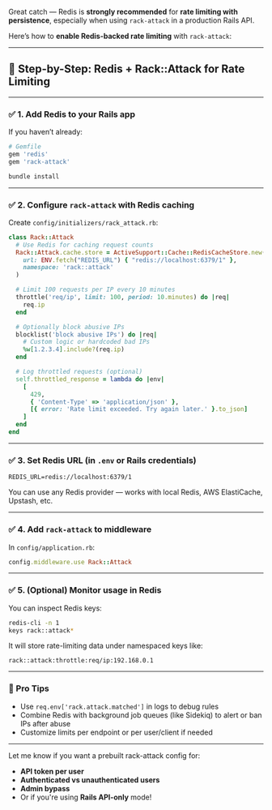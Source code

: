 Great catch — Redis is **strongly recommended** for **rate limiting with persistence**, especially when using `rack-attack` in a production Rails API.

Here’s how to **enable Redis-backed rate limiting** with `rack-attack`:

---

## 🧰 Step-by-Step: Redis + Rack::Attack for Rate Limiting

---

### ✅ 1. Add Redis to your Rails app

If you haven’t already:

```ruby
# Gemfile
gem 'redis'
gem 'rack-attack'
```

```bash
bundle install
```

---

### ✅ 2. Configure `rack-attack` with Redis caching

Create `config/initializers/rack_attack.rb`:

```ruby
class Rack::Attack
  # Use Redis for caching request counts
  Rack::Attack.cache.store = ActiveSupport::Cache::RedisCacheStore.new(
    url: ENV.fetch("REDIS_URL") { "redis://localhost:6379/1" },
    namespace: 'rack::attack'
  )

  # Limit 100 requests per IP every 10 minutes
  throttle('req/ip', limit: 100, period: 10.minutes) do |req|
    req.ip
  end

  # Optionally block abusive IPs
  blocklist('block abusive IPs') do |req|
    # Custom logic or hardcoded bad IPs
    %w[1.2.3.4].include?(req.ip)
  end

  # Log throttled requests (optional)
  self.throttled_response = lambda do |env|
    [
      429,
      { 'Content-Type' => 'application/json' },
      [{ error: 'Rate limit exceeded. Try again later.' }.to_json]
    ]
  end
end
```

---

### ✅ 3. Set Redis URL (in `.env` or Rails credentials)

```env
REDIS_URL=redis://localhost:6379/1
```

You can use any Redis provider — works with local Redis, AWS ElastiCache, Upstash, etc.

---

### ✅ 4. Add `rack-attack` to middleware

In `config/application.rb`:

```ruby
config.middleware.use Rack::Attack
```

---

### ✅ 5. (Optional) Monitor usage in Redis

You can inspect Redis keys:

```bash
redis-cli -n 1
keys rack::attack*
```

It will store rate-limiting data under namespaced keys like:

```
rack::attack:throttle:req/ip:192.168.0.1
```

---

### 📌 Pro Tips

- Use `req.env['rack.attack.matched']` in logs to debug rules
- Combine Redis with background job queues (like Sidekiq) to alert or ban IPs after abuse
- Customize limits per endpoint or per user/client if needed

---

Let me know if you want a prebuilt rack-attack config for:
- **API token per user**
- **Authenticated vs unauthenticated users**
- **Admin bypass**
- Or if you're using **Rails API-only** mode!